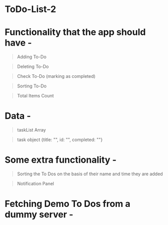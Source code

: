 # ToDo-List-2

# Functionality that the app should have -

  > Adding To-Do

  > Deleting To-Do

  > Check To-Do (marking as completed)
  
  > Sorting To-Do

  > Total Items Count

# Data -

  > taskList Array

  > task object {title: "", id: "", completed: ""}

# Some extra functionality -

> Sorting the To Dos on the basis of their name 
and time they are added

> Notification Panel

# Fetching Demo To Dos from a dummy server -
